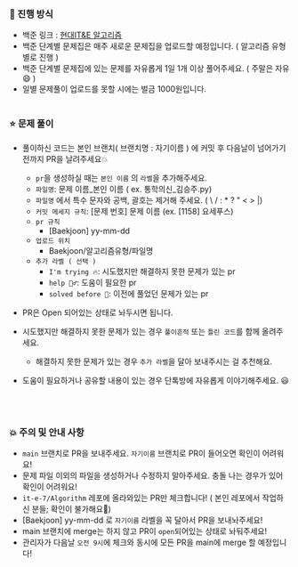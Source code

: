 ### 🐳 진행 방식
- 백준 링크 : [현대IT&E 알고리즘](https://www.acmicpc.net/group/practice/17247) 
- 백준 단계별 문제집은 매주 새로운 문제집을 업로드할 예정입니다. ( 알고리즘 유형별로 진행 )
- 백준 단계별 문제집에 있는 문제를 자유롭게 1일 1개 이상 풀어주세요. ( 주말은 자유😄 )
- 일별 문제풀이 업로드를 못할 시에는 벌금 1000원입니다.
<br><br>

### ⭐️ 문제 풀이
- 풀이하신 코드는 본인 브랜치( 브랜치명 : 자기이름 ) 에 커밋 후 다음날이 넘어가기 전까지 PR을 날려주세요💥
  - `pr`을 생성하실 때는 `본인 이름` 의 `라벨`을 추가해주세요.
  - `파일명`: 문제 이름_본인 이름 ( ex. 통학의신_김승주.py)
  - `파일명` 에서 특수 문자와 공백, 괄호는 제거해 주세요. ( \ / : * ? " < > |)
  - `커밋 메세지 규칙`: [문제 번호] 문제 이름 (ex. [1158] 요세푸스)
  - `pr 규칙`
    - [Baekjoon] yy-mm-dd
  - `업로드 위치`
    - Baekjoon/알고리즘유형/파일명
  - `추가 라벨 ( 선택 )`
    - `I'm trying 🔥`: 시도했지만 해결하지 못한 문제가 있는 pr
    - `help 🙋‍♂️`: 도움이 필요한 pr
    - `solved before 📝`: 이전에 풀었던 문제가 있는 pr
- PR은 Open 되어있는 상태로 놔두시면 됩니다. 
    
- 시도했지만 해결하지 못한 문제가 있는 경우 `풀이흔적` 또는 `틀린 코드`를 함께 올려주세요.
  - 해결하지 못한 문제가 있는 경우 `추가 라벨`을 달아 보내주시는 걸 추천해요. 
- 도움이 필요하거나 공유할 내용이 있는 경우 단톡방에 자유롭게 이야기해주세요. 😃
<br>
<br>

### 💥 주의 및 안내 사항
- `main` 브랜치로 PR을 보내주세요. `자기이름` 브랜치로 PR이 들어오면 확인이 어려워요!
- 문제 파일 이외의 파일을 생성하거나 수정하지 말아주세요. 충돌 나는 경우가 있어 확인이 어려워요!
- `it-e-7/Algorithm` 레포에 올라와있는 PR만 체크합니다! ( 본인 레포에서 작업하신 분들; 확인이 불가해요🥲)
- [Baekjoon] yy-mm-dd 로 `자기이름` 라벨을 꼭 달아서 PR을 보내놔주세요!
- main 브랜치에 merge는 하지 않고 PR이 `open`되어있는 상태로 놔둬주세요! 
- 관리자가 다음날 `오전 9시`에 체크와 동시에 모든 PR을 main에 merge 할 예정입니다!
<br>
